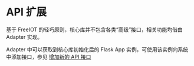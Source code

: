 # API 扩展

基于 FreeIOT 的轻巧原则，核心库并不包含各类“高级”接口，相关功能均借由 Adapter 实现。

Adapter 中可以获取到核心库初始化后的 Flask App 实例，可使用该实例向系统中添加接口，参见 [增加新的 API 接口](../adapter/README.md#add-new-endpoint)
